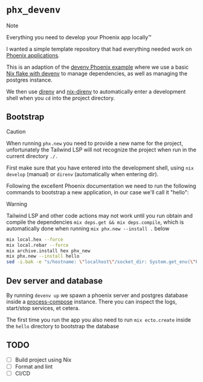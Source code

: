 # `phx_devenv`

> [!NOTE]
> Everything you need to develop your Phoenix app locally™

I wanted a simple template repository that had everything needed work on [Phoenix applications](https://hexdocs.pm/phoenix/overview.html).

This is an adaption of the [devenv Phoenix example](https://github.com/cachix/devenv/tree/main/examples/phoenix)  where we use a basic [Nix flake with devenv](https://devenv.sh/guides/using-with-flakes/#modifying-your-flakenix-file) to manage dependencies, as well as managing the postgres instance.

We then use [direnv](https://direnv.net/) and [nix-direnv](https://github.com/nix-community/nix-direnv) to automatically enter a development shell when you `cd` into the project directory.

## Bootstrap

> [!CAUTION]
> When running `phx.new` you need to provide a new name for the project, unfortunately the
> Tailwind LSP will not recognize the project when run in the current directory `./.`

First make sure that you have entered into the development shell, using `nix develop` (manual) or `direnv` (automatically when entering dir).

Following the excellent Phoenix documentation we need to run the following commands to bootstrap a new application, in our case we'll call it "hello":

> [!WARNING]
> Tailwind LSP and other code actions may not work until you run obtain and compile the dependencies
> `mix deps.get && mix deps.compile`, which is automatically done when running `mix phx.new --install .` below

```bash
mix local.hex --force
mix local.rebar --force
mix archive.install hex phx_new
mix phx.new --install hello
sed -i.bak -e "s/hostname: \"localhost\"/socket_dir: System.get_env(\"PGHOST\")/" ./hello/config/dev.exs && rm ./hello/config/dev.exs.bak  # mac/linux compatible
```

## Dev server and database

By running `devenv up` we spawn a phoenix server and postgres database inside a [process-compose](https://github.com/F1bonacc1/process-compose) instance. There you can inspect the logs, start/stop services, et cetera.

The first time you run the app you also need to run `mix ecto.create` inside the `hello` directory to bootstrap the database

## TODO

- [ ] Build project using Nix
- [ ] Format and lint
- [ ] CI/CD
